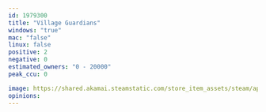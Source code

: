 ```yaml
---
id: 1979300
title: "Village Guardians"
windows: "true"
mac: "false"
linux: false
positive: 2
negative: 0
estimated_owners: "0 - 20000"
peak_ccu: 0

image: https://shared.akamai.steamstatic.com/store_item_assets/steam/apps/1979300/header.jpg?t=1657108334
opinions:
---
```

